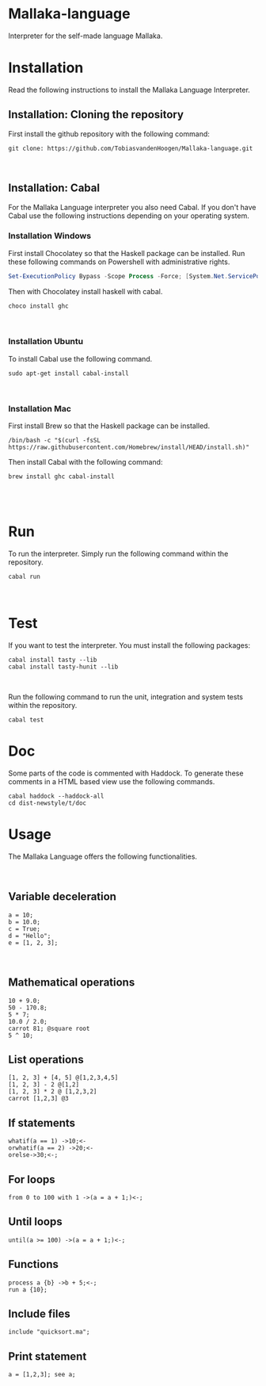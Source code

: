 # Mallaka-language

Interpreter for the self-made language Mallaka. 
<br>
# Installation
Read the following instructions to install the Mallaka Language Interpreter. 
<br>
## Installation: Cloning the repository 

First install the github repository with the following command:

```shell
git clone: https://github.com/TobiasvandenHoogen/Mallaka-language.git
```
<br>

## Installation: Cabal  
For the Mallaka Language interpreter you also need Cabal. If you don't have Cabal use the following instructions depending on your operating system. 
<br>

### Installation Windows 

First install Chocolatey so that the Haskell package can be installed. Run these following commands on Powershell with administrative rights. 

```powershell
Set-ExecutionPolicy Bypass -Scope Process -Force; [System.Net.ServicePointManager]::SecurityProtocol = [System.Net.ServicePointManager]::SecurityProtocol -bor 3072; iex ((New-Object System.Net.WebClient).DownloadString('https://community.chocolatey.org/install.ps1'))
```

Then with Chocolatey install haskell with cabal. 

```powershell
choco install ghc
```
<br>

### Installation Ubuntu 

To install Cabal use the following command. 
```shell
sudo apt-get install cabal-install
```
<br>

### Installation Mac 

First install Brew so that the Haskell package can be installed. 

```shell
/bin/bash -c "$(curl -fsSL https://raw.githubusercontent.com/Homebrew/install/HEAD/install.sh)"
```

Then install Cabal with the following command:
```shell
brew install ghc cabal-install
```
<br>



<br>

# Run 

To run the interpreter. Simply run the following command within the repository. 

```shell
cabal run 
```
<br>

# Test
If you want to test the interpreter. You must install the following packages:
```shell
cabal install tasty --lib
cabal install tasty-hunit --lib
```
<br>

Run the following command to run the unit, integration and system tests within the repository. 
```shell
cabal test
```

# Doc 
Some parts of the code is commented with Haddock. To generate these comments in a HTML based view use the following commands. 

```shell
cabal haddock --haddock-all
cd dist-newstyle/t/doc
```

# Usage
The Mallaka Language offers the following functionalities.

<br>

## Variable deceleration  

```
a = 10;
b = 10.0;
c = True;
d = "Hello";
e = [1, 2, 3];
```
<br>

## Mathematical operations 

```
10 + 9.0;
50 - 170.8;
5 * 7;
10.0 / 2.0;
carrot 81; @square root
5 ^ 10;
```

## List operations 
```
[1, 2, 3] + [4, 5] @[1,2,3,4,5]
[1, 2, 3] - 2 @[1,2]
[1, 2, 3] * 2 @ [1,2,3,2]
carrot [1,2,3] @3
```

## If statements 

```
whatif(a == 1) ->10;<- 
orwhatif(a == 2) ->20;<-
orelse->30;<-;
```

## For loops

```
from 0 to 100 with 1 ->(a = a + 1;)<-;
```

## Until loops
```
until(a >= 100) ->(a = a + 1;)<-;
```

## Functions
```
process a {b} ->b + 5;<-;
run a {10};
```

## Include files
```
include "quicksort.ma";
```

## Print statement
```
a = [1,2,3]; see a;
```
